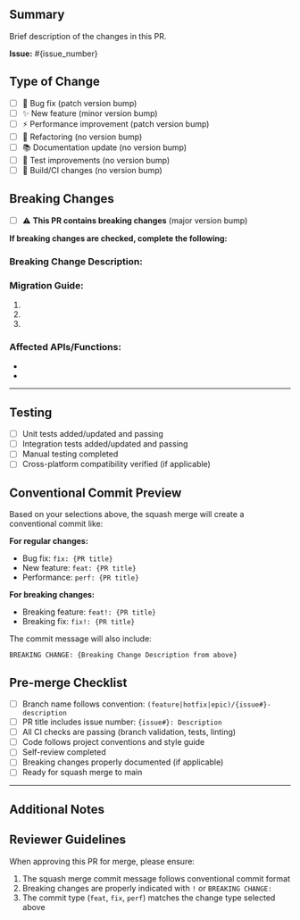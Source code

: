 ## Summary
Brief description of the changes in this PR.

**Issue:** #{issue_number}

## Type of Change
- [ ] 🐛 Bug fix (patch version bump)
- [ ] ✨ New feature (minor version bump) 
- [ ] ⚡ Performance improvement (patch version bump)
- [ ] 🔄 Refactoring (no version bump)
- [ ] 📚 Documentation update (no version bump)
- [ ] 🧪 Test improvements (no version bump)
- [ ] 🔧 Build/CI changes (no version bump)

## Breaking Changes
- [ ] ⚠️ **This PR contains breaking changes** (major version bump)

**If breaking changes are checked, complete the following:**

### Breaking Change Description:
<!-- Describe what existing functionality will break and why this change is necessary -->


### Migration Guide:  
<!-- Provide clear steps for users to migrate from the old behavior to the new behavior -->
1. 
2. 
3. 

### Affected APIs/Functions:
<!-- List the specific APIs, functions, or interfaces that are changing -->
- 
- 

---

## Testing
- [ ] Unit tests added/updated and passing
- [ ] Integration tests added/updated and passing  
- [ ] Manual testing completed
- [ ] Cross-platform compatibility verified (if applicable)

## Conventional Commit Preview
Based on your selections above, the squash merge will create a conventional commit like:

**For regular changes:**
- Bug fix: `fix: {PR title}`
- New feature: `feat: {PR title}`
- Performance: `perf: {PR title}`

**For breaking changes:**
- Breaking feature: `feat!: {PR title}`
- Breaking fix: `fix!: {PR title}`

The commit message will also include:
```
BREAKING CHANGE: {Breaking Change Description from above}
```

## Pre-merge Checklist
- [ ] Branch name follows convention: `(feature|hotfix|epic)/{issue#}-description`
- [ ] PR title includes issue number: `{issue#}: Description`
- [ ] All CI checks are passing (branch validation, tests, linting)
- [ ] Code follows project conventions and style guide
- [ ] Self-review completed
- [ ] Breaking changes properly documented (if applicable)
- [ ] Ready for squash merge to main

---

## Additional Notes
<!-- Any additional context, screenshots, or information that reviewers should know -->

## Reviewer Guidelines
When approving this PR for merge, please ensure:
1. The squash merge commit message follows conventional commit format
2. Breaking changes are properly indicated with `!` or `BREAKING CHANGE:`
3. The commit type (`feat`, `fix`, `perf`) matches the change type selected above